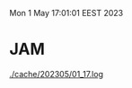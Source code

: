 Mon  1 May 17:01:01 EEST 2023
# JAM
<a href='./cache/202305/01_17.log'>./cache/202305/01_17.log</a>
